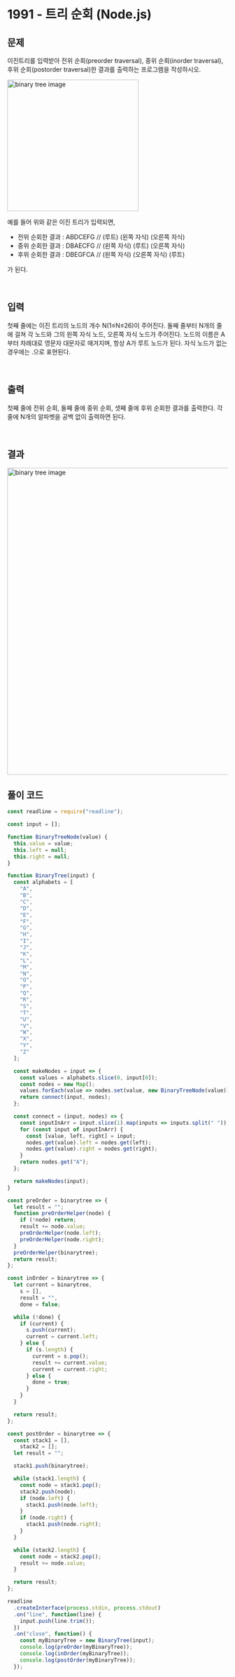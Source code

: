 # 1991 - 트리 순회 (Node.js)

## 문제

이진트리를 입력받아 전위 순회(preorder traversal), 중위 순회(inorder traversal), 후위 순회(postorder traversal)한 결과를 출력하는 프로그램을 작성하시오.

<img src="https://i.postimg.cc/bvC4tBTn/image.png" alt="binary tree image" width="300" />

예를 들어 위와 같은 이진 트리가 입력되면,

- 전위 순회한 결과 : ABDCEFG // (루트) (왼쪽 자식) (오른쪽 자식)
- 중위 순회한 결과 : DBAECFG // (왼쪽 자식) (루트) (오른쪽 자식)
- 후위 순회한 결과 : DBEGFCA // (왼쪽 자식) (오른쪽 자식) (루트)

가 된다.

<br />

## 입력

첫째 줄에는 이진 트리의 노드의 개수 N(1≤N≤26)이 주어진다. 둘째 줄부터 N개의 줄에 걸쳐 각 노드와 그의 왼쪽 자식 노드, 오른쪽 자식 노드가 주어진다. 노드의 이름은 A부터 차례대로 영문자 대문자로 매겨지며, 항상 A가 루트 노드가 된다. 자식 노드가 없는 경우에는 .으로 표현된다.

<br />

## 출력

첫째 줄에 전위 순회, 둘째 줄에 중위 순회, 셋째 줄에 후위 순회한 결과를 출력한다. 각 줄에 N개의 알파벳을 공백 없이 출력하면 된다.

<br />

## 결과

<img src="https://i.postimg.cc/mg5Q1vqC/image.png" alt="binary tree image" width="700" />

<br />

## 풀이 코드

```js
const readline = require("readline");

const input = [];

function BinaryTreeNode(value) {
  this.value = value;
  this.left = null;
  this.right = null;
}

function BinaryTree(input) {
  const alphabets = [
    "A",
    "B",
    "C",
    "D",
    "E",
    "F",
    "G",
    "H",
    "I",
    "J",
    "K",
    "L",
    "M",
    "N",
    "O",
    "P",
    "Q",
    "R",
    "S",
    "T",
    "U",
    "V",
    "W",
    "X",
    "Y",
    "Z"
  ];

  const makeNodes = input => {
    const values = alphabets.slice(0, input[0]);
    const nodes = new Map();
    values.forEach(value => nodes.set(value, new BinaryTreeNode(value)));
    return connect(input, nodes);
  };

  const connect = (input, nodes) => {
    const inputInArr = input.slice(1).map(inputs => inputs.split(" "));
    for (const input of inputInArr) {
      const [value, left, right] = input;
      nodes.get(value).left = nodes.get(left);
      nodes.get(value).right = nodes.get(right);
    }
    return nodes.get("A");
  };

  return makeNodes(input);
}

const preOrder = binarytree => {
  let result = "";
  function preOrderHelper(node) {
    if (!node) return;
    result += node.value;
    preOrderHelper(node.left);
    preOrderHelper(node.right);
  }
  preOrderHelper(binarytree);
  return result;
};

const inOrder = binarytree => {
  let current = binarytree,
    s = [],
    result = "",
    done = false;

  while (!done) {
    if (current) {
      s.push(current);
      current = current.left;
    } else {
      if (s.length) {
        current = s.pop();
        result += current.value;
        current = current.right;
      } else {
        done = true;
      }
    }
  }

  return result;
};

const postOrder = binarytree => {
  const stack1 = [],
    stack2 = [];
  let result = "";

  stack1.push(binarytree);

  while (stack1.length) {
    const node = stack1.pop();
    stack2.push(node);
    if (node.left) {
      stack1.push(node.left);
    }
    if (node.right) {
      stack1.push(node.right);
    }
  }

  while (stack2.length) {
    const node = stack2.pop();
    result += node.value;
  }

  return result;
};

readline
  .createInterface(process.stdin, process.stdout)
  .on("line", function(line) {
    input.push(line.trim());
  })
  .on("close", function() {
    const myBinaryTree = new BinaryTree(input);
    console.log(preOrder(myBinaryTree));
    console.log(inOrder(myBinaryTree));
    console.log(postOrder(myBinaryTree));
  });
```
